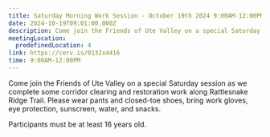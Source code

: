 ```yaml
---
title: Saturday Morning Work Session - October 19th 2024 9:00AM-12:00PM
date: 2024-10-19T09:01:00.000Z
description: Come join the Friends of Ute Valley on a special Saturday session!
meetingLocation:
  predefinedLocation: 4
link: https://cerv.is/0132x4416
time: 9:00AM-12:00PM
---
```

Come join the Friends of Ute Valley on a special Saturday session as we complete some corridor clearing and restoration work along Rattlesnake Ridge Trail. Please wear pants and closed-toe shoes, bring work gloves, eye protection, sunscreen, water, and snacks.

Participants must be at least 16 years old.

